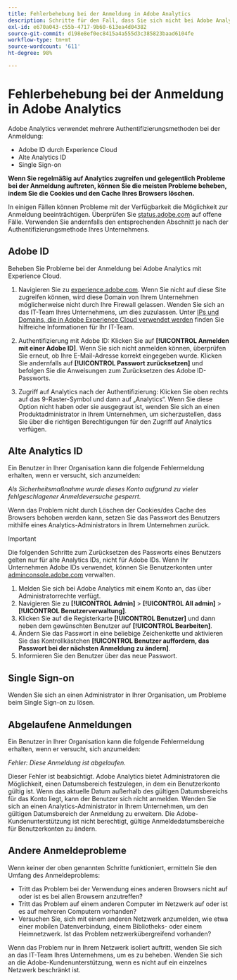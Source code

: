 ```yaml
---
title: Fehlerbehebung bei der Anmeldung in Adobe Analytics
description: Schritte für den Fall, dass Sie sich nicht bei Adobe Analytics anmelden können.
exl-id: e670a043-c55b-4717-9b60-613ea4d04382
source-git-commit: d198e8ef0ec8415a4a555d3c385823baad6104fe
workflow-type: tm+mt
source-wordcount: '611'
ht-degree: 98%

---
```


# Fehlerbehebung bei der Anmeldung in Adobe Analytics

Adobe Analytics verwendet mehrere Authentifizierungsmethoden bei der Anmeldung:

* Adobe ID durch Experience Cloud
* Alte Analytics ID
* Single Sign-on

**Wenn Sie regelmäßig auf Analytics zugreifen und gelegentlich Probleme bei der Anmeldung auftreten, können Sie die meisten Probleme beheben, indem Sie die Cookies und den Cache Ihres Browsers löschen.**

In einigen Fällen können Probleme mit der Verfügbarkeit die Möglichkeit zur Anmeldung beeinträchtigen. Überprüfen Sie [status.adobe.com](https://status.adobe.com) auf offene Fälle. Verwenden Sie andernfalls den entsprechenden Abschnitt je nach der Authentifizierungsmethode Ihres Unternehmens.

## Adobe ID

Beheben Sie Probleme bei der Anmeldung bei Adobe Analytics mit Experience Cloud.

1. Navigieren Sie zu [experience.adobe.com](https://experience.adobe.com). Wenn Sie nicht auf diese Site zugreifen können, wird diese Domain von Ihrem Unternehmen möglicherweise nicht durch Ihre Firewall gelassen. Wenden Sie sich an das IT-Team Ihres Unternehmens, um dies zuzulassen. Unter [IPs und Domains, die in Adobe Experience Cloud verwendet werden](https://helpx.adobe.com/de/analytics/kb/adobe-ip-addresses.html) finden Sie hilfreiche Informationen für Ihr IT-Team.

2. Authentifizierung mit Adobe ID: Klicken Sie auf **[!UICONTROL Anmelden mit einer Adobe ID]**. Wenn Sie sich nicht anmelden können, überprüfen Sie erneut, ob Ihre E-Mail-Adresse korrekt eingegeben wurde. Klicken Sie andernfalls auf **[!UICONTROL Passwort zurücksetzen]** und befolgen Sie die Anweisungen zum Zurücksetzen des Adobe ID-Passworts.

3. Zugriff auf Analytics nach der Authentifizierung: Klicken Sie oben rechts auf das 9-Raster-Symbol und dann auf „Analytics“. Wenn Sie diese Option nicht haben oder sie ausgegraut ist, wenden Sie sich an einen Produktadministrator in Ihrem Unternehmen, um sicherzustellen, dass Sie über die richtigen Berechtigungen für den Zugriff auf Analytics verfügen.

## Alte Analytics ID

Ein Benutzer in Ihrer Organisation kann die folgende Fehlermeldung erhalten, wenn er versucht, sich anzumelden:

*Als Sicherheitsmaßnahme wurde dieses Konto aufgrund zu vieler fehlgeschlagener Anmeldeversuche gesperrt.*

Wenn das Problem nicht durch Löschen der Cookies/des Cache des Browsers behoben werden kann, setzen Sie das Passwort des Benutzers mithilfe eines Analytics-Administrators in Ihrem Unternehmen zurück.

>[!IMPORTANT]
>
>Die folgenden Schritte zum Zurücksetzen des Passworts eines Benutzers gelten nur für alte Analytics IDs, nicht für Adobe IDs. Wenn Ihr Unternehmen Adobe IDs verwendet, können Sie Benutzerkonten unter [adminconsole.adobe.com](https://adminconsole.adobe.com) verwalten.

1. Melden Sie sich bei Adobe Analytics mit einem Konto an, das über Administratorrechte verfügt.
2. Navigieren Sie zu **[!UICONTROL Admin]** > **[!UICONTROL All admin]** > **[!UICONTROL Benutzerverwaltung]**.
3. Klicken Sie auf die Registerkarte **[!UICONTROL Benutzer]** und dann neben dem gewünschten Benutzer auf **[!UICONTROL Bearbeiten]**.
4. Ändern Sie das Passwort in eine beliebige Zeichenkette und aktivieren Sie das Kontrollkästchen **[!UICONTROL Benutzer auffordern, das Passwort bei der nächsten Anmeldung zu ändern]**.
5. Informieren Sie den Benutzer über das neue Passwort.

## Single Sign-on

Wenden Sie sich an einen Administrator in Ihrer Organisation, um Probleme beim Single Sign-on zu lösen.

## Abgelaufene Anmeldungen

Ein Benutzer in Ihrer Organisation kann die folgende Fehlermeldung erhalten, wenn er versucht, sich anzumelden:

*Fehler: Diese Anmeldung ist abgelaufen.*

Dieser Fehler ist beabsichtigt. Adobe Analytics bietet Administratoren die Möglichkeit, einen Datumsbereich festzulegen, in dem ein Benutzerkonto gültig ist. Wenn das aktuelle Datum außerhalb des gültigen Datumsbereichs für das Konto liegt, kann der Benutzer sich nicht anmelden. Wenden Sie sich an einen Analytics-Administrator in Ihrem Unternehmen, um den gültigen Datumsbereich der Anmeldung zu erweitern. Die Adobe-Kundenunterstützung ist nicht berechtigt, gültige Anmeldedatumsbereiche für Benutzerkonten zu ändern.

## Andere Anmeldeprobleme

Wenn keiner der oben genannten Schritte funktioniert, ermitteln Sie den Umfang des Anmeldeproblems:

* Tritt das Problem bei der Verwendung eines anderen Browsers nicht auf oder ist es bei allen Browsern anzutreffen?
* Tritt das Problem auf einem anderen Computer im Netzwerk auf oder ist es auf mehreren Computern vorhanden?
* Versuchen Sie, sich mit einem anderen Netzwerk anzumelden, wie etwa einer mobilen Datenverbindung, einem Bibliotheks- oder einem Heimnetzwerk. Ist das Problem netzwerkübergreifend vorhanden?

Wenn das Problem nur in Ihrem Netzwerk isoliert auftritt, wenden Sie sich an das IT-Team Ihres Unternehmens, um es zu beheben. Wenden Sie sich an die Adobe-Kundenunterstützung, wenn es nicht auf ein einzelnes Netzwerk beschränkt ist.
